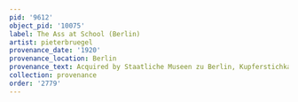 ```yaml
---
pid: '9612'
object_pid: '10075'
label: The Ass at School (Berlin)
artist: pieterbruegel
provenance_date: '1920'
provenance_location: Berlin
provenance_text: Acquired by Staatliche Museen zu Berlin, Kupferstichkabinett
collection: provenance
order: '2779'
---
```

